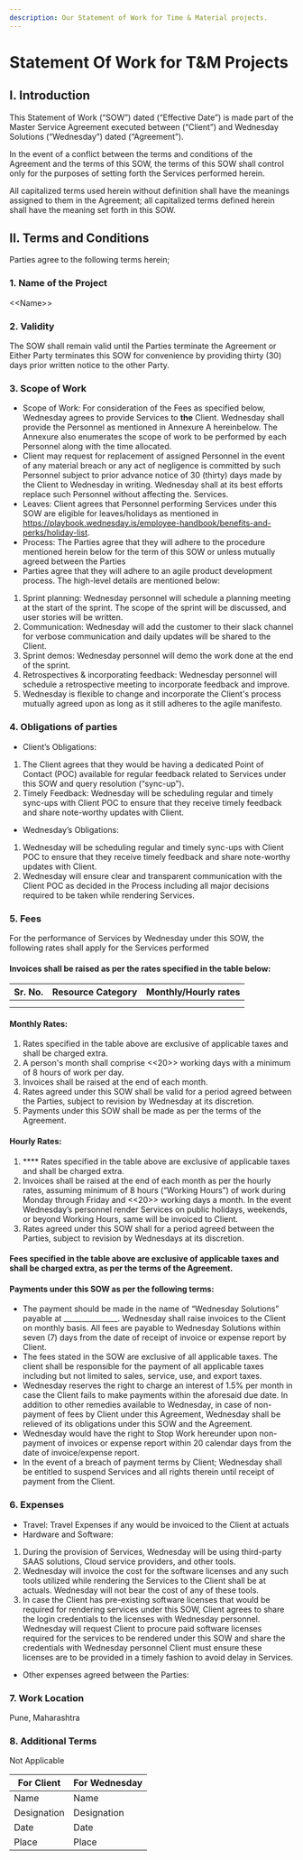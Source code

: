 ```yaml
---
description: Our Statement of Work for Time & Material projects.
---
```


# Statement Of Work for T\&M Projects

## I. **Introduction**

This Statement of Work (“SOW”) dated (“Effective Date”) is made part of the Master Service Agreement executed between (“Client”) and Wednesday Solutions (“Wednesday”) dated (“Agreement”).

&#x20;In the event of a conflict between the terms and conditions of the Agreement and the terms of this SOW, the terms of this SOW shall control only for the purposes of setting forth the Services performed herein.

All capitalized terms used herein without definition shall have the meanings assigned to them in the Agreement; all capitalized terms defined herein shall have the meaning set forth in this SOW.

## **II. Terms and Conditions**

Parties agree to the following terms herein;

### 1.    **Name of the Project**

<\<Name>>

### 2.    Validity

The SOW shall remain valid until the Parties terminate the Agreement or Either Party terminates this SOW for convenience by providing thirty (30) days prior written notice to the other Party.

### **3.    Scope of Work**

* Scope of Work: For consideration of the Fees as specified below, Wednesday agrees to provide Services to **the** Client. Wednesday shall provide the Personnel as mentioned in Annexure A hereinbelow. The Annexure also enumerates the scope of work to be performed by each Personnel along with the time allocated.
* Client may request for replacement of assigned Personnel in the event of any material breach or any act of negligence is committed by such Personnel subject to prior advance notice of 30 (thirty) days made by the Client to Wednesday in writing. Wednesday shall at its best efforts replace such Personnel without affecting the. Services.
* Leaves: Client agrees that Personnel performing Services under this SOW are eligible for leaves/holidays as mentioned in https://playbook.wednesday.is/employee-handbook/benefits-and-perks/holiday-list.
* Process: The Parties agree that they will adhere to the procedure mentioned herein below for the term of this SOW or unless mutually agreed between the Parties
* Parties agree that they will adhere to an agile product development process. The high-level details are mentioned below:

1. Sprint planning: Wednesday personnel will schedule a planning meeting at the start of the sprint. The scope of the sprint will be discussed, and user stories will be written.
2. Communication: Wednesday will add the customer to their slack channel for verbose communication and daily updates will be shared to the Client.
3. Sprint demos: Wednesday personnel will demo the work done at the end of the sprint.
4. Retrospectives & incorporating feedback: Wednesday personnel will schedule a retrospective meeting to incorporate feedback and improve.
5. Wednesday is flexible to change and incorporate the Client's process mutually agreed upon as long as it still adheres to the agile manifesto.

### **4.    Obligations of parties**

* Client’s Obligations:

1. The Client agrees that they would be having a dedicated Point of Contact (POC) available for regular feedback related to Services under this SOW and query resolution (“sync-up”).
2. Timely Feedback: Wednesday will be scheduling regular and timely sync-ups with Client POC to ensure that they receive timely feedback and share note-worthy updates with Client.

* Wednesday’s Obligations:

1. Wednesday will be scheduling regular and timely sync-ups with Client POC to ensure that they receive timely feedback and share note-worthy updates with Client.
2. &#x20;Wednesday will ensure clear and transparent communication with the Client POC as decided in the Process including all major decisions required to be taken while rendering Services.

### 5.    **Fees**

&#x20;For the performance of Services by Wednesday under this SOW, the following rates shall apply for the Services performed

#### Invoices shall be raised as per the rates specified in the table below:

| Sr. No. | Resource Category | Monthly/Hourly rates |
| ------- | ----------------- | -------------------- |
|         |                   |                      |
|         |                   |                      |

#### Monthly Rates:

1. &#x20;Rates specified in the table above are exclusive of applicable taxes and shall be charged extra.
2. A person's month shall comprise <<20>> working days with a minimum of 8 hours of work per day.
3. &#x20;Invoices shall be raised at the end of each month.
4. &#x20;Rates agreed under this SOW shall be valid for a period agreed between the Parties, subject to revision by Wednesday at its discretion.
5. Payments under this SOW shall be made as per the terms of the Agreement.

#### Hourly Rates:

1. &#x20;**** Rates specified in the table above are exclusive of applicable taxes and shall be charged extra.
2. &#x20;Invoices shall be raised at the end of each month as per the hourly rates, assuming minimum of 8 hours (“Working Hours”) of work during Monday through Friday and <<20>> working days a month.  In the event Wednesday’s personnel render Services on public holidays, weekends, or beyond Working Hours, same will be invoiced to Client.
3. Rates agreed under this SOW shall for a period agreed between the Parties, subject to revision by Wednesdays at its discretion.

#### &#x20;Fees specified in the table above are exclusive of applicable taxes and shall be charged extra, as per the terms of the Agreement.

#### Payments under this SOW as per the following terms:

* The payment should be made in the name of “Wednesday Solutions” payable at \_\_\_\_\_\_\_\_\_\_\_\_\_\_\_. Wednesday shall raise invoices to the Client on monthly basis.  All fees are payable to Wednesday Solutions within seven (7) days from the date of receipt of invoice or expense report by Client.
* The fees stated in the SOW are exclusive of all applicable taxes. The client shall be responsible for the payment of all applicable taxes including but not limited to sales, service, use, and export taxes.
* Wednesday reserves the right to charge an interest of 1.5% per month in case the Client fails to make payments within the aforesaid due date. In addition to other remedies available to Wednesday, in case of non-payment of fees by Client under this Agreement, Wednesday shall be relieved of its obligations under this SOW and the Agreement.
* Wednesday would have the right to Stop Work hereunder upon non-payment of invoices or expense report within 20 calendar days from the date of invoice/expense report.
* &#x20;In the event of a breach of payment terms by Client; Wednesday shall be entitled to suspend Services and all rights therein until receipt of payment from the Client.

### **6.    Expenses**

* Travel: Travel Expenses if any would be invoiced to the Client at actuals
* Hardware and Software:

1. During the provision of Services, Wednesday will be using third-party SAAS solutions, Cloud service providers, and other tools.
2. Wednesday will invoice the cost for the software licenses and any such tools utilized while rendering the Services to the Client shall be at actuals. Wednesday will not bear the cost of any of these tools.
3. In case the Client has pre-existing software licenses that would be required for rendering services under this SOW, Client agrees to share the login credentials to the licenses with Wednesday personnel. Wednesday will request Client to procure paid software licenses required for the services to be rendered under this SOW and share the credentials with Wednesday personnel Client must ensure these licenses are to be provided in a timely fashion to avoid delay in Services.

* &#x20;Other expenses agreed between the Parties:

### 7.    Work Location&#x20;

Pune, Maharashtra&#x20;

### 8.    Additional Terms

Not Applicable

&#x20;

| For Client  | For Wednesday |
| ----------- | ------------- |
| Name        | Name          |
| Designation | Designation   |
| Date        | Date          |
| Place       | Place         |

